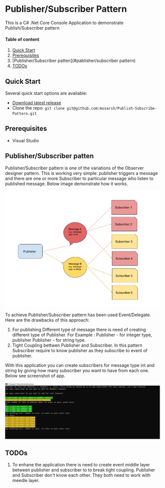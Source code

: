 # Publisher/Subscriber Pattern
This is a C# .Net Core Console Application to demonstrate Publish/Subscriber pattern

#### Table of content
1. [Quick Start](#quick-start)
2. [Prerequisites](#prerequisites)
3. [Publisher/Subscriber patten](#pablisher/subscriber pattern)
5. [TODOs](#todos)

## Quick Start
Several quick start options are available:
- [Download latest release](https://github.com/mosarsh/Publish-Subscribe-Pattern/archive/master.zip)
- Clone the repo: `git clone git@github.com:mosarsh/Publish-Subscribe-Pattern.git`

## Prerequisites
- Visual Studio
   
## Publisher/Subscriber patten
Publisher/Subscriber pattern is one of the variations of the Observer designer pattern. This is working very simple: publisher triggers a message and there are one or more Subscriber to particular message who listen to published message. Below image demonstrate how it works.

![](images/diagram1.png)

To achieve Publisher/Subscriber pattern has been used Event/Delegate. Here are the drawbacks of this approach:
1. For publishing Different type of message there is need of creating different type of Publisher. For Example : Publisher<int> - for integer type,  publisher Publisher<string> - for string type.
2. Tight Coupling bettwen Publisher and Subscriber. In this pattern Subscriber require to know publisher as they subscribe to event of publisher.
   
With this application you can create subscribers for message type int and string by giving how many subscriber you want to have from each one. Below see screenshot of app.

![](images/consoleapp.PNG)

## TODOs
1. To enhane the application there is need to create event middle layer between publisher and subscriber to to break tight coupling. Publisher and Subscriber don't know each other. They both need to work with meedle layer.
